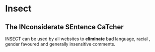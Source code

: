 
# Insect

## The INconsiderate SEntence CaTcher

INSECT can be used by all websites to **eliminate** bad language, racial , gender favoured and generally insensitive comments.


